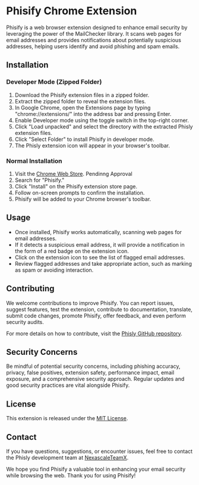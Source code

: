 # Phisify Chrome Extension

Phisify is a web browser extension designed to enhance email security by leveraging the power of the MailChecker library. It scans web pages for email addresses and provides notifications about potentially suspicious addresses, helping users identify and avoid phishing and spam emails.

## Installation

### Developer Mode (Zipped Folder)

1. Download the Phisify extension files in a zipped folder.
2. Extract the zipped folder to reveal the extension files.
3. In Google Chrome, open the Extensions page by typing "chrome://extensions/" into the address bar and pressing Enter.
4. Enable Developer mode using the toggle switch in the top-right corner.
5. Click "Load unpacked" and select the directory with the extracted Phisly extension files.
6. Click "Select Folder" to install Phisify in developer mode.
7. The Phisly extension icon will appear in your browser's toolbar.

### Normal Installation

1. Visit the [Chrome Web Store](https://chrome.google.com/webstore). Pendinng Approval
2. Search for "Phisify."
3. Click "Install" on the Phisify extension store page.
4. Follow on-screen prompts to confirm the installation.
5. Phisify will be added to your Chrome browser's toolbar.

## Usage

- Once installed, Phisify works automatically, scanning web pages for email addresses.
- If it detects a suspicious email address, it will provide a notification in the form of a red badge on the extension icon.
- Click on the extension icon to see the list of flagged email addresses.
- Review flagged addresses and take appropriate action, such as marking as spam or avoiding interaction.

## Contributing

We welcome contributions to improve Phisify. You can report issues, suggest features, test the extension, contribute to documentation, translate, submit code changes, promote Phisify, offer feedback, and even perform security audits.

For more details on how to contribute, visit the [Phisly GitHub repository]([(https://github.com/queen-x-vee/Hackathon)]).

## Security Concerns

Be mindful of potential security concerns, including phishing accuracy, privacy, false positives, extension safety, performance impact, email exposure, and a comprehensive security approach. Regular updates and good security practices are vital alongside Phisify.

## License

This extension is released under the [MIT License](LICENSE).

## Contact

If you have questions, suggestions, or encounter issues, feel free to contact the Phisly development team at [NexascaleTeamX](mailto:nexascale-teamx@nexascale.org).

We hope you find Phisify a valuable tool in enhancing your email security while browsing the web. Thank you for using Phisify!

